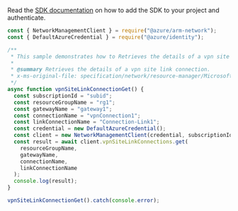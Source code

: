 Read the [SDK documentation](https://github.com/Azure/azure-sdk-for-js/blob/%40azure%2Farm-network_27.0.0/sdk/network/arm-network/README.md) on how to add the SDK to your project and authenticate.

```javascript
const { NetworkManagementClient } = require("@azure/arm-network");
const { DefaultAzureCredential } = require("@azure/identity");

/**
 * This sample demonstrates how to Retrieves the details of a vpn site link connection.
 *
 * @summary Retrieves the details of a vpn site link connection.
 * x-ms-original-file: specification/network/resource-manager/Microsoft.Network/stable/2021-05-01/examples/VpnSiteLinkConnectionGet.json
 */
async function vpnSiteLinkConnectionGet() {
  const subscriptionId = "subid";
  const resourceGroupName = "rg1";
  const gatewayName = "gateway1";
  const connectionName = "vpnConnection1";
  const linkConnectionName = "Connection-Link1";
  const credential = new DefaultAzureCredential();
  const client = new NetworkManagementClient(credential, subscriptionId);
  const result = await client.vpnSiteLinkConnections.get(
    resourceGroupName,
    gatewayName,
    connectionName,
    linkConnectionName
  );
  console.log(result);
}

vpnSiteLinkConnectionGet().catch(console.error);
```

